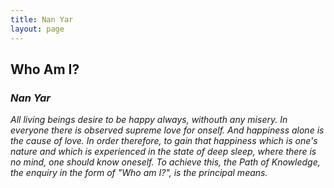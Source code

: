 ```yaml
---
title: Nan Yar
layout: page
---
```


## Who Am I?
### _Nan Yar_

_All living beings desire to be happy always, withouth any misery. In everyone there is observed supreme love for onself. 
And happiness alone is the cause of love. In order therefore, to gain that happiness which is one's nature and which is 
experienced in the state of deep sleep, where there is no mind, one should know oneself. To achieve this, the Path of Knowledge, 
the enquiry in the form of "Who am I?", is the principal means._
